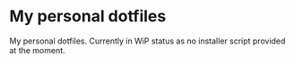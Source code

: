 # My personal dotfiles

My personal dotfiles. Currently in WiP status as no installer script provided at the moment.
